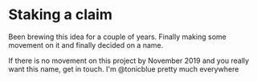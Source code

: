 # Staking a claim

Been brewing this idea for a couple of years. Finally making some movement on it and finally decided on a name.

If there is no movement on this project by November 2019 and you really want this name, get in touch. I'm @tonicblue
pretty much everywhere